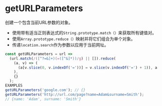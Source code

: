 # getURLParameters

创建一个包含当前URL参数的对象。

- 使用带有适当正则表达式的`String.prototype.match（）`来获取所有键值对。
- 使用`Array.prototype.reduce（）`映射并将它们组合为单个对象。
- 传递`location.search`作为参数以应用于当前网址。

```js
const getURLParameters = url =>
  (url.match(/([^?=&]+)(=([^&]*))/g) || []).reduce(
    (a, v) => (
      (a[v.slice(0, v.indexOf('='))] = v.slice(v.indexOf('=') + 1)), a
    ),
    {}
  );
EXAMPLES
getURLParameters('google.com'); // {}
getURLParameters('http://url.com/page?name=Adam&surname=Smith');
// {name: 'Adam', surname: 'Smith'}
```
